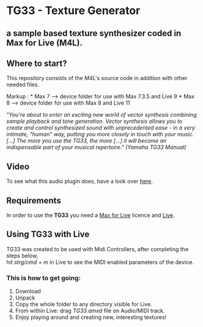 # TG33 - Texture Generator 
## a sample based texture synthesizer coded in Max for Live (M4L). <br />

## Where to start?
This repository consists of the M4L's source code in addition with other needed files. <br />

 Markup : * Max 7 --> device folder for use with Max 7.3.5 and Live 9
          * Max 8 --> device folder for use with Max 8 and Live 11 

*"You're about to enter an exciting new world of vector synthesis combining sample playback and tone generation. Vector synthesis allows you to create and control synthesized sound with unprecedented ease - in a very intimate, "human" way, putting you more closely in touch with your music. [...] The more you use the TG33, the more [...] it will become an indispensable part of your musical repertoire."*  *(Yamaha TG33 Manual)* <br />

## Video

To see what this audio plugin does, have a look over [here](https://youtu.be/azWQjQDmVE0?t=30).

## Requirements

In order to use the **TG33** you need a [Max for Live](https://www.ableton.com/de/live/max-for-live/) licence and [Live](https://www.ableton.com/de/live/).

## Using TG33 with Live

TG33 was created to be used with Midi Controllers, after completing the steps below,<br /> 
hit *strg/cmd + m* in Live to see the MIDI enabled parameters of the device.

### This is how to get going:
1. Download
2. Unpack
3. Copy the whole folder to any directory visible for Live.
4. From within Live: drag *TG33.amxd* file on Audio/MIDI track.
5. Enjoy playing around and creating new, interesting textures!
